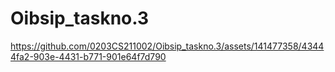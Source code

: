 # Oibsip_taskno.3
https://github.com/0203CS211002/Oibsip_taskno.3/assets/141477358/43444fa2-903e-4431-b771-901e64f7d790
